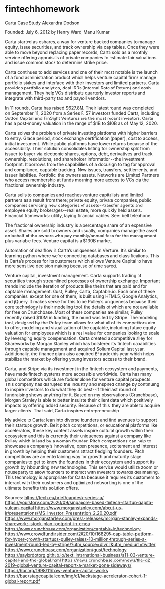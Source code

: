 # fintechhomework

Carta Case Study
Alexandra Dodson

Founded: July 6, 2012 by Henry Ward, Manu Kumar

Carta started as eshares, a way for venture backed companies to manage equity, issue securities, and track ownership via cap tables. Once they were able to move beyond replacing paper records, Carta sold as a monthly service offering appraisals of private companies to estimate fair valuations and issue common stock to determine strike price.

Carta continues to add services and one of their most notable is the launch of a fund administration product which helps venture capital firms manage portfolio stakes and interface with their investors and limited partners. Carta provides portfolio analytics, deal IRRs (Internal Rate of Return) and cash management. They help VCs distribute quarterly investor reports and integrate with third-party tax and payroll vendors.

In 11 rounds, Carta has raised $627.8M. Their latest round was completed on September 11, 2020 from a Series F. 57 investors funded Carta, including Sutton Capital and FinSight Ventures are the most recent investors. Carta has a post-money valuation in the range of $1B to $10B as of May 12, 2020.

Carta solves the problem of private investing platforms with higher barriers to entry. Grace period, stock exchange certification (paper), cost to access, initial investment. While public platforms have lower returns because of the accessibility. Their solution consolidates listing for ownership split from issuer to buyer via electronic shares, options, debt, derivatives and track ownership, resolutions, and shareholder information--the investment footprint. It borrows from the capabilities of a docusign to tag for approval and compliance, captable tracking. New issues, transfers, settlements, and issuer liabilities. Portfolio: the owners assets. Networks are Limited Partners who access membership at funds meaning more access to VCs cia the fractional ownership industry.

Carta sells to companies and reaches venture capitalists and limited partners as a result from there; private equity, private companies, public companies servicing new categories of assets--transfer agents and employee equity brokerages--real estate, more quickly held assets. Financial frameworks: utility, laying financial cables. See: bell telephone.

The fractional ownership industry is a percentage share of an expensive asset. Shares are sold to owners and usually, companies manage the asset on behalf of the owners who pay monthly/annual fees for the management plus variable fees. Venture capital is a $130B market.

Automation of dealflow is Carta’s uniqueness in Venture. It’s similar to learning python where we’re connecting databases and classifications. This is Carta’s process for its customers which allows Venture Capital to have more sensitive decision making because of time saved.

Venture capital, investment management. Carta supports trading of securities through streamlined processes of ownership exchange. Important trends include the iteration of products like theirs that are paid and for captable management. Gust, Pulley, Carta, Captable.io. Each one of these companies, except for one of them, is built using  HTML5, Google Analytics, and jQuery. It makes sense for this to be Pulley’s uniqueness because their core technology is their modeling tool, the details of which are not available for free on Crunchbase. Most of these companies are similar, Pulley recently raised $10M in funding, the round was led by Stripe. The modeling tool, designed by the Pulley team allows for what all of its competitors aim to offer, modeling and visualization of the captable, including future equity valuation for employees which is a real value for companies looking to scale by leveraging equity compensation.  Carta created a competitive alley for Shareworks by Morgan Stanley which has bolstered its fintech capabilities through captable management and acquired Solium Capital last year. Additionally, the finance giant also acquired E*trade this year which helps stabilize the market by offering young investors access to their brand.

Carta, and Stripe via its investment in the fintech ecosystem and payments, have made fintech systems more accessible worldwide. Carta has many global competitors which are fodder alone for venture capital prospects. This company has disrupted the industry and inspired change by continuing to inspire investors to do what they do best--if their last round of fundraising shows anything for it. Based on my observations (Crunchbase), Morgan Stanley is able to better insulate their client data which positively impacts by offering added security. Because of this, they are able to acquire larger clients. That said, Carta inspires entrepreneurship.

My advice to Carta: lean into diverse founders and find avenues to support their startups growth. Be it pitch competitions, or educational platforms like accelerators, these key content assets inspire cultural growth within their ecosystem and this is currently their uniqueness against a company like Pulley which is lead by a woman founder. Pitch competitions can help to showcase a company’s innovative, open presence, excitement and interest in growth by helping their customers attract fledgling founders. Pitch competitions are an entertaining way for growth and maturity stage companies to get to know the founders in their ecosystem and support its growth by inbounding new technologies. This service would utilize zoom or houseparty to allow founders to interact with investors towards dealmaking. 
This technology is appropriate for Carta because it requires its customers to interact with their customers and optimized networking is one of the ultimate benefits this solution offers.

Sources:
https://tech.eu/brief/capdesk-series-a/
https://yourstory.com/2020/09/singapore-based-fintech-startup-qapita-vulcan-capital
https://www.morganstanley.com/about-us-ir/presentations/MS_Investor_Presentation_2.20.20.pdf
https://www.morganstanley.com/press-releases/morgan-stanley-expands-shareworks-stock-plan-footprint-in-emea
https://www.crunchbase.com/organization/captable-io/technology
https://www.crowdfundinsider.com/2020/10/168295-cap-table-platform-for-hyper-growth-startups-pulley-raises-10-million-through-series-a-investment-round-led-by-stripe/?utm_source=dlvr.it&utm_medium=twitter
https://www.crunchbase.com/organization/gust/technology
https://saylordotorg.github.io/text_international-business/s11-03-venture-capital-and-the-global.html
https://news.crunchbase.com/news/the-q2-2019-global-venture-capital-report-a-market-gone-sideways/
https://hbr.org/1998/11/how-venture-capital-works
https://backstagecapital.com/img/c1/backstage-accelerator-cohort-1-global-report.pdf
